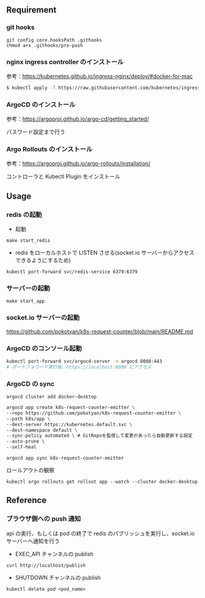 ## Requirement

### git hooks

```
git config core.hooksPath .githooks
chmod a+x .githooks/pre-push
```

### nginx ingress controller のインストール

参考：https://kubernetes.github.io/ingress-nginx/deploy/#docker-for-mac

```bash
$ kubectl apply -f https://raw.githubusercontent.com/kubernetes/ingress-nginx/controller-v0.43.0/deploy/static/provider/cloud/deploy.yaml
```

### ArgoCD のインストール

参考：https://argoproj.github.io/argo-cd/getting_started/

パスワード設定まで行う

### Argo Rollouts のインストール

参考：https://argoproj.github.io/argo-rollouts/installation/

コントローラと Kubectl Plugin をインストール

## Usage

### redis の起動

- 起動

```
make start_redis
```

- redis をローカルホストで LISTEN させる(socket.io サーバーからアクセスできるようにするため)

```
kubectl port-forward svc/redis-service 6379:6379
```

### サーバーの起動

```
make start_app
```

### socket.io サーバーの起動

https://github.com/pokotyan/k8s-request-counter/blob/main/README.md

### ArgoCD のコンソール起動

```bash
kubectl port-forward svc/argocd-server -n argocd 8080:443
# ポートフォワード実行後、https://localhost:8080 にアクセス
```

### ArgoCD の sync

```
argocd cluster add docker-desktop
```

```bash
argocd app create k8s-request-counter-emitter \
--repo https://github.com/pokotyan/k8s-request-counter-emitter \
--path k8s/app \
--dest-server https://kubernetes.default.svc \
--dest-namespace default \
--sync-policy automated \ # GitRepoを監視して変更があったら自動更新する設定
--auto-prune \
--self-heal
```

```
argocd app sync k8s-request-counter-emitter
```

ロールアウトの観察

```
kubectl argo rollouts get rollout app --watch --cluster docker-desktop
```

## Reference

### ブラウザ側への push 通知

api の実行、もしくは pod の終了で redis のパブリッシュを実行し、socket.io サーバーへ通知を行う

- EXEC_API チャンネルの publish

```
curl http://localhost/publish
```

- SHUTDOWN チャンネルの publish

```
kubectl delete pod <pod_name>
```
